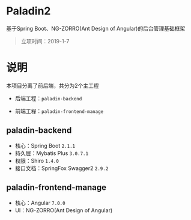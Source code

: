 # Paladin2

基于Spring Boot、NG-ZORRO(Ant Design of Angular)的后台管理基础框架

> 立项时间：2019-1-7


# 说明

本项目分离了前后端，共分为2个主工程

- 后端工程：`paladin-backend`

- 前端工程：`paladin-frontend-manage`

## paladin-backend

- 核心：Spring Boot `2.1.1`
- 持久层：Mybatis Plus `3.0.7.1`
- 权限：Shiro `1.4.0`
- 接口文档：SpringFox Swagger2 `2.9.2`

## paladin-frontend-manage

- 核心：Angular `7.0.0`
- UI：NG-ZORRO(Ant Design of Angular)
